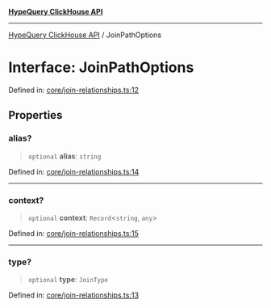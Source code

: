 [**HypeQuery ClickHouse API**](../README.md)

***

[HypeQuery ClickHouse API](../globals.md) / JoinPathOptions

# Interface: JoinPathOptions

Defined in: [core/join-relationships.ts:12](https://github.com/hypequery/hypequery/blob/ae4f4eab4c2fdf4856fe5bd7c69fb922444337a1/packages/clickhouse/src/core/join-relationships.ts#L12)

## Properties

### alias?

> `optional` **alias**: `string`

Defined in: [core/join-relationships.ts:14](https://github.com/hypequery/hypequery/blob/ae4f4eab4c2fdf4856fe5bd7c69fb922444337a1/packages/clickhouse/src/core/join-relationships.ts#L14)

***

### context?

> `optional` **context**: `Record`\<`string`, `any`\>

Defined in: [core/join-relationships.ts:15](https://github.com/hypequery/hypequery/blob/ae4f4eab4c2fdf4856fe5bd7c69fb922444337a1/packages/clickhouse/src/core/join-relationships.ts#L15)

***

### type?

> `optional` **type**: `JoinType`

Defined in: [core/join-relationships.ts:13](https://github.com/hypequery/hypequery/blob/ae4f4eab4c2fdf4856fe5bd7c69fb922444337a1/packages/clickhouse/src/core/join-relationships.ts#L13)
